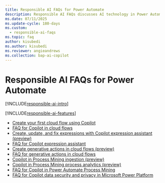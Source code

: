 ```yaml
---
title: Responsible AI FAQs for Power Automate
description: Responsible AI FAQs discusses AI technology in Power Automate and the key considerations for making use of this technology responsibly.
ms.date: 07/11/2025
ms.update-cycle: 180-days
ms.custom: 
  - responsible-ai-faqs
ms.topic: faq
author: kisubedi
ms.author: kisubedi
ms.reviewer: angieandrews
ms.collection: bap-ai-copilot
---
```


# Responsible AI FAQs for Power Automate

[!INCLUDE[responsible-ai-intro](./includes/responsible-ai-intro.md)]

[!INCLUDE[responsible-ai-features](./includes/responsible-ai-features.md)]

- [Create your first cloud flow using Copilot](create-cloud-flow-using-copilot.md)
- [FAQ for Copilot in cloud flows](faqs-copilot.md)
- [Create, update, and fix expressions with Copilot expression assistant (preview)](expressions-copilot.md)
- [FAQ for Copilot expression assistant](faqs-copilot-expression-assistant.md)
- [Create generative actions in cloud flows (preview)](create-generative-actions.md)
- [FAQ for generative actions in cloud flows](faqs-generative-actions.md)
- [Copilot in Process Mining ingestion (preview)](process-mining-copilot-in-ingestion.md)
- [Copilot in Process Mining process analytics (preview)](process-mining-copilot-in-process-analytics.md)
- [FAQ for Copilot in Power Automate Process Mining](faqs-copilot-in-process-mining.md)
- [FAQ for Copilot data security and privacy in Microsoft Power Platform](/power-platform/faqs-copilot-data-security-privacy/)
